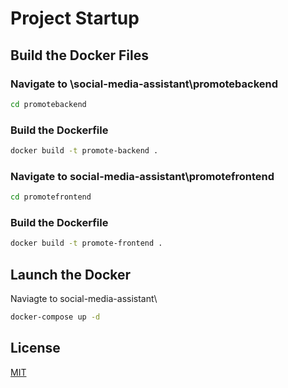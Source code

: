 # Project Startup

## Build the Docker Files

### Navigate to \social-media-assistant\promotebackend

```bash
cd promotebackend
```

### Build the Dockerfile
```bash
docker build -t promote-backend .
```

### Navigate to social-media-assistant\promotefrontend

```bash
cd promotefrontend
```
### Build the Dockerfile
```bash
docker build -t promote-frontend .
```

## Launch the Docker
Naviagte to social-media-assistant\

```bash
docker-compose up -d
```

## License

[MIT](https://choosealicense.com/licenses/mit/)
